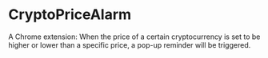 # CryptoPriceAlarm
A Chrome extension: When the price of a certain cryptocurrency is set to be higher or lower than a specific price, a pop-up reminder will be triggered.
